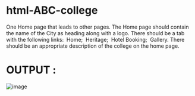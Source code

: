 # html-ABC-college

One Home page that leads to other pages. The Home page should contain the name of the City as heading along with a logo. There should be a tab with the following links:
 Home;
 Heritage;
 Hotel Booking;
 Gallery.
There should be an appropriate description of the college on the home page.

# OUTPUT :

![image](https://github.com/Gayathriraj18/html-ABC-college/assets/94154854/986a9e31-0fc5-41c6-9436-ee560087f5c5)

